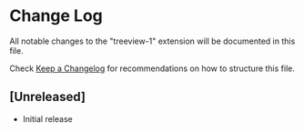 # Change Log

All notable changes to the "treeview-1" extension will be documented in this file.

Check [Keep a Changelog](http://keepachangelog.com/) for recommendations on how to structure this file.

## [Unreleased]

- Initial release